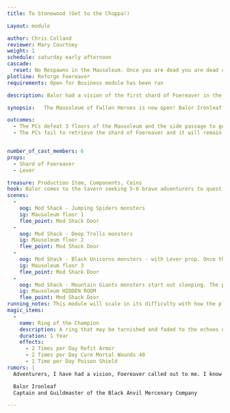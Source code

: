 ```yaml
---
title: To Stonewood (Get to the Choppa!)

Layout: module

author: Chris Colland
reviewer: Mary Courtney
weight: 1
schedule: saturday early afternoon
cascade:
  reset: No Respawns in the Mausoleum. Once you are dead you are dead unless the other NPCS can bring you back using their skills if intelligent enough to do so
plotline: Reforge Foereaver
requirements: Open for Business module has been ran

description: Balor had a vision of the first shard of Foereaver in the Mausoleum of Fallen Heroes. The shard is in a room with snoring past a room of black horned monsters. The players can aquire this shardof Foereaver by going on a special run of the Mausoleam of Fallen heroes. 

synopsis:   The Mausoleum of Fallen Heroes is now open! Balor Ironleaf has had a vision of a piece of the artifact weapon Foereaver in the Dungeon just past “just past a room of black horned monsters” (Floor 3) in a room with loud snoring. Balor offers a reward to the players after the opening of the Mausoleum and for them retrieving the shard of Foereaver.

outcomes: 
  - The PCs defeat 3 floors of the Mausoleum and the side passage to get the shard of Foereaver 
  - The PCs fail to retrieve the shard of Foereaver and it will remain till it is recovered but may move deeper with passing events


number_of_cast_members: 6
props: 
  - Shard of Foereaver
  - Lever

treasure: Production Item, Components, Coins
hook: Balor comes to the tavern seeking 5-6 brave adventurers to quest into the Mausoleum of Fallen Heroes for a shard of Foeraver
scenes: 
  - 
    oog: Mod Shack - Jumping Spiders monsters 
    ig: Mausoleum floor 1 
    flee_point: Mod Shack Door
  - 
    oog: Mod Shack - Deep Trolls monsters 
    ig: Mausoleum floor 2
    flee_point: Mod Shack Door
  - 
    oog: Mod Shack - Black Unicorns monsters - with Lever prop. Once the lever is engaged it opens the door to the HIDDEN ROOM.
    ig: Mausoleum floor 3
    flee_point: Mod Shack Door
  - 
    oog: Mod Shack - Mountain Giants monsters start out sleeping. The players can stealth in and take the shard of foereaver and leave if they choose or fight the Giants. If they grab the Shard and run, they can escape. If they engage they will receive the Magic Item Ring of the Champion from of the 5 Giants. This room is pays homage to the final fight where Faeolin Ironleaf fell fighting the True Giant.
    ig: Mausoleum HIDDEN ROOM 
    flee_point: Mod Shack Door
running_notes: This module will scale in its difficulty with how the players engage the Mausoleum itself. . Be careful with your PC group you pull for this about Floor 3 since the Black Unicorns have 3 Spellstrike Death’s and can deliver their 4 block as Magic.
magic_items:
  - 
    name: Ring of the Champion
    description: A ring that may be tarnished and faded to the echoes of time but still radiates the the spirit of the Hero who wore it
    duration: 1 Year
    effects: 
      - 2 Times per Day Refit Armor
      - 2 Times per Day Cure Mortal Wounds 40
      - 1 Time per Day Poison Shield
rumors: |
  Adventurers, I have had a vision, Foereaver called out to me. I know where a piece of it is being kept that isn't in the hand of the Bloody Fist. Come ask me after the Mausoleum is reopened on the second day of the market this gather. I can give you its location but I won't post it here because the Bloody Fist might try to intercept. This weapon is something they fear, that is all I can say.

  Balor Ironleaf
  Captain and Guildmaster of the Black Anvil Mercenary Company

---
```






